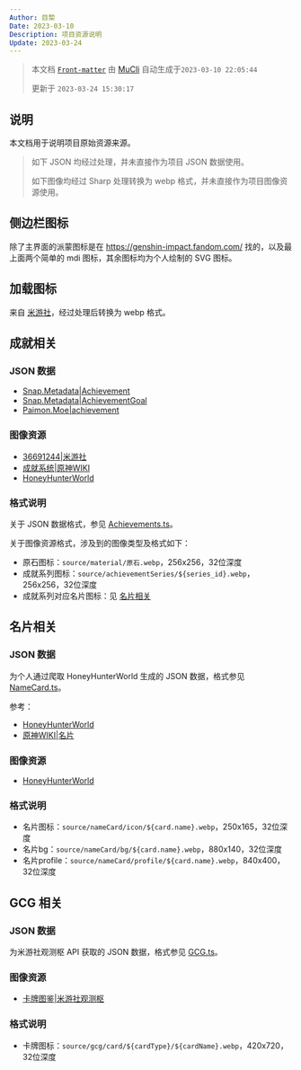 ```yaml
---
Author: 目棃
Date: 2023-03-10
Description: 项目资源说明
Update: 2023-03-24
---
```


> 本文档 [`Front-matter`](https://github.com/BTMuli/Mucli#FrontMatter) 由 [MuCli](https://github.com/BTMuli/Mucli) 自动生成于`2023-03-10 22:05:44`
> 
> 更新于 `2023-03-24 15:30:17`

## 说明

本文档用于说明项目原始资源来源。

> 如下 JSON 均经过处理，并未直接作为项目 JSON 数据使用。
> 
> 如下图像均经过 Sharp 处理转换为 webp 格式，并未直接作为项目图像资源使用。

## 侧边栏图标

除了主界面的派蒙图标是在 https://genshin-impact.fandom.com/ 找的，以及最上面两个简单的 mdi 图标，其余图标均为个人绘制的 SVG 图标。

## 加载图标

来自 [米游社](https://www.miyoushe.com/ys/article/4957262)，经过处理后转换为 webp 格式。

## 成就相关

### JSON 数据

- [Snap.Metadata|Achievement](https://github.com/DGP-Studio/Snap.Metadata/blob/main/Output/CHS/Achievement.json)
- [Snap.Metadata|AchievementGoal](https://github.com/DGP-Studio/Snap.Metadata/blob/main/Output/CHS/AchievementGoal.json)
- [Paimon.Moe|achievement](https://github.com/MadeBaruna/paimon-moe/blob/main/src/data/achievement/zh.json)

### 图像资源

- [36691244|米游社](https://www.miyoushe.com/ys/article/36691244)
- [成就系统|原神WIKI](https://wiki.biligame.com/ys/%E6%88%90%E5%B0%B1%E7%B3%BB%E7%BB%9F)
- [HoneyHunterWorld](https://genshin.honeyhunterworld.com/?lang=EN)

### 格式说明

关于 JSON 数据格式，参见 [Achievements.ts](https://github.com/BTMuli/Tauri.Genshin/blob/master/src/interface/Achievements.ts)。

关于图像资源格式，涉及到的图像类型及格式如下：

- 原石图标：`source/material/原石.webp`，256x256，32位深度
- 成就系列图标：`source/achievementSeries/${series_id}.webp`，256x256，32位深度
- 成就系列对应名片图标：见 [名片相关](#名片相关)

## 名片相关

### JSON 数据

为个人通过爬取 HoneyHunterWorld 生成的 JSON 数据，格式参见 [NameCard.ts](https://github.com/BTMuli/Tauri.Genshin/blob/master/src/interface/NameCard.ts)。

参考：

- [HoneyHunterWorld](https://genshin.honeyhunterworld.com/?lang=CHS)
- [原神WIKI|名片](https://wiki.biligame.com/ys/%E5%90%8D%E7%89%87)

### 图像资源

- [HoneyHunterWorld](https://genshin.honeyhunterworld.com/?lang=EN)

### 格式说明

- 名片图标：`source/nameCard/icon/${card.name}.webp`，250x165，32位深度
- 名片bg：`source/nameCard/bg/${card.name}.webp`，880x140，32位深度
- 名片profile：`source/nameCard/profile/${card.name}.webp`，840x400，32位深度

## GCG 相关

### JSON 数据

为米游社观测枢 API 获取的 JSON 数据，格式参见 [GCG.ts](https://github.com/BTMuli/Tauri.Genshin/blob/master/src/interface/GCG.ts)。

### 图像资源

- [卡牌图鉴|米游社观测枢](https://bbs.mihoyo.com/ys/obc/channel/map/231)

### 格式说明

- 卡牌图标：`source/gcg/card/${cardType}/${cardName}.webp`，420x720，32位深度
